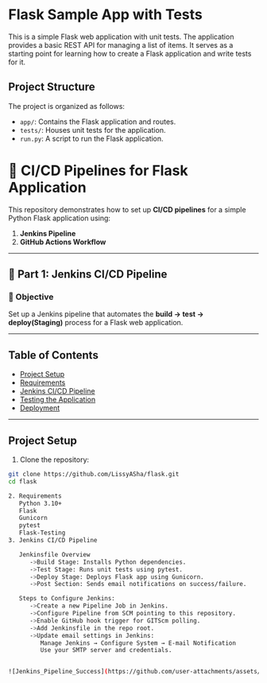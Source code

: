 # Flask Sample App with Tests

This is a simple Flask web application with unit tests. The application provides a basic REST API for managing a list of items. It serves as a starting point for learning how to create a Flask application and write tests for it.

## Project Structure

The project is organized as follows:

- `app/`: Contains the Flask application and routes.
- `tests/`: Houses unit tests for the application.
- `run.py`: A script to run the Flask application.

# 🚀 CI/CD Pipelines for Flask Application

This repository demonstrates how to set up **CI/CD pipelines** for a simple Python Flask application using:

1. **Jenkins Pipeline**
2. **GitHub Actions Workflow**

---

## 📌 Part 1: Jenkins CI/CD Pipeline

### 🎯 Objective
Set up a Jenkins pipeline that automates the **build → test → deploy(Staging)** process for a Flask web application.

---
## Table of Contents

- [Project Setup](#project-setup)
- [Requirements](#requirements)
- [Jenkins CI/CD Pipeline](#jenkins-cicd-pipeline)
- [Testing the Application](#testing-the-application)
- [Deployment](#deployment)
---

## Project Setup

1. Clone the repository:

```bash
git clone https://github.com/LissyASha/flask.git
cd flask

2. Requirements
   Python 3.10+
   Flask
   Gunicorn
   pytest
   Flask-Testing
3. Jenkins CI/CD Pipeline

   Jenkinsfile Overview
      ->Build Stage: Installs Python dependencies.
      ->Test Stage: Runs unit tests using pytest.
      ->Deploy Stage: Deploys Flask app using Gunicorn.
      ->Post Section: Sends email notifications on success/failure.

   Steps to Configure Jenkins:
      ->Create a new Pipeline Job in Jenkins.
      ->Configure Pipeline from SCM pointing to this repository.
      ->Enable GitHub hook trigger for GITScm polling.
      ->Add Jenkinsfile in the repo root.
      ->Update email settings in Jenkins:
         Manage Jenkins → Configure System → E-mail Notification
         Use your SMTP server and credentials.


![Jenkins_Pipeline_Success](https://github.com/user-attachments/assets/2428c55f-cb4e-46e7-83d6-2a890da2bb79)

